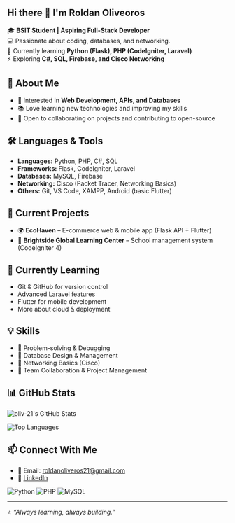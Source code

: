 ## Hi there 👋 I'm Roldan Oliveoros


🎓 **BSIT Student | Aspiring Full-Stack Developer**  
💻 Passionate about coding, databases, and networking.  
🌱 Currently learning **Python (Flask), PHP (CodeIgniter, Laravel)**  
⚡ Exploring **C#, SQL, Firebase, and Cisco Networking**  

## 🚀 About Me
- 🎯 Interested in **Web Development, APIs, and Databases**  
- 📚 Love learning new technologies and improving my skills  
- 🤝 Open to collaborating on projects and contributing to open-source

## 🛠️ Languages & Tools
- **Languages:** Python, PHP, C#, SQL  
- **Frameworks:** Flask, CodeIgniter, Laravel  
- **Databases:** MySQL, Firebase  
- **Networking:** Cisco (Packet Tracer, Networking Basics)  
- **Others:** Git, VS Code, XAMPP, Android (basic Flutter)

## 🔨 Current Projects
- 🌍 **EcoHaven** – E-commerce web & mobile app (Flask API + Flutter)  
- 🏫 **Brightside Global Learning Center** – School management system (CodeIgniter 4)

## 🌱 Currently Learning
- Git & GitHub for version control  
- Advanced Laravel features  
- Flutter for mobile development  
- More about cloud & deployment  


## 💡 Skills
- 🔹 Problem-solving & Debugging  
- 🔹 Database Design & Management    
- 🔹 Networking Basics (Cisco)  
- 🔹 Team Collaboration & Project Management  


## 📊 GitHub Stats
![oliv-21's GitHub Stats](https://github-readme-stats.vercel.app/api?username=oliv-21&show_icons=true&theme=tokyonight)

![Top Languages](https://github-readme-stats.vercel.app/api/top-langs/?username=oliv-21&layout=compact&theme=tokyonight)

## 📫 Connect With Me

- 📧 Email: roldanoliveros21@gmail.com
- 💼 [LinkedIn](https://www.linkedin.com/in/roldan-oliveros-59250b190)  



![Python](https://img.shields.io/badge/Python-3776AB?style=for-the-badge&logo=python&logoColor=white)
![PHP](https://img.shields.io/badge/PHP-777BB4?style=for-the-badge&logo=php&logoColor=white)
![MySQL](https://img.shields.io/badge/MySQL-005C84?style=for-the-badge&logo=mysql&logoColor=white)


---

⭐ *“Always learning, always building.”*  
